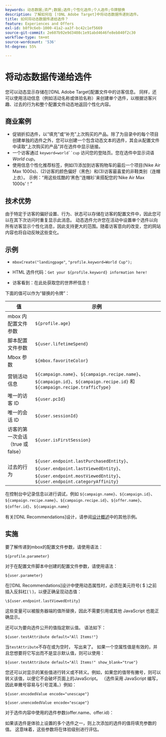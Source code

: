 ```yaml
---
keywords: 动态数据;资产;数据;选件;个性化选件;个人选件;令牌替换
description: 了解如何在 [!DNL Adobe Target]中将动态数据传递到选件。
title: 如何将动态数据传递给选件？
feature: Experiences and Offers
exl-id: b8f9c6eb-1000-41a2-aa3f-bc42c1ef5669
source-git-commit: 2e607b92e9d3408c1e91abd4646fe8eb840f2c30
workflow-type: tm+mt
source-wordcount: '536'
ht-degree: 55%

---
```


# 将动态数据传递给选件

您可以动态显示存储在[!DNL Adobe Target]配置文件中的访客信息。 同样，还可以使用活动信息（例如活动名称或体验名称）来创建单个选件，以根据访客兴趣、过去的行为和整个配置文件动态地返回个性化内容。

## 商业案例

* 促销折扣选件，以“填充”或“补充”上次购买的产品。除了为目录中的每个项目创建单独的选件之外，您可以创建一个包含动态文本的选件，其会从配置文件中读取“上次购买的产品”并在选件中显示链接。
* 一个访客通过 `keyword=world``cup` 访问您的登陆页。您在选件中显示词语 *World cup*。
* 使用信息个性化推荐标签，例如(1)添加到访客购物车的最后一个项目(Nike Air Max 1000s)、(2)访客的颜色偏好（黑色）和(3)访客最喜爱的非鞋类别（连帽上衣）。 示例：“用这些炫酷的‘黑色’‘连帽衫’来搭配您的‘Nike Air Max 1000s’！”

## 技术优势

由于特定于访客的偏好设置、行为、状态可以存储在访客的配置文件中，因此您可以在其下次访问时重复显示此消息。 动态选件允许您在活动中设置单个选件以向所有访客显示个性化消息，因此支持更大的范围。随着访客意向的改变，您的网站内容也将自动反映这些变化。

## 示例

* `mboxCreate("landingpage"`, `"profile.keyword=World Cup");`

* HTML 选件代码：`Get your ${profile.keyword} information here!`
* 访客看到：在此处获取您的世界杯信息！

下面的值可以作为“替换的令牌”：

| 值 | 示例 |
|--- |--- |
| mbox 内配置文件参数 | `${profile.age}` |
| 脚本配置文件参数 | `${user.lifetimeSpend}` |
| Mbox 参数 | `${mbox.favoriteColor}` |
| 营销活动信息 | `${campaign.name}`、`${campaign.recipe.name}`、`${campaign.id}`、`${campaign.recipe.id}` 和 `${campaign.recipe.trafficType}` |
| 唯一的访客 ID | `${user.pcId}` |
| 唯一的会话 ID | `${user.sessionId}` |
| 访客的第一次会话（true 或 false） | `${user.isFirstSession}` |
| 过去的行为 | `${user.endpoint.lastPurchasedEntity}`、`${user.endpoint.lastViewedEntity}`、`${user.endpoint.mostViewedEntity}`、`${user.endpoint.categoryAffinity}` |

在控制台中记录信息以进行调试，例如 `${campaign.name}`、`${campaign.id}`、`${campaign.recipe.name}`、`${campaign.recipe.id}`、`${offer.name}`、`${offer.id}`、`${campaign.name}`

有关[!DNL Recommendations]设计，请参阅[设计概述](/help/main/c-recommendations/c-design-overview/design-overview.md)中的其他示例。

## 实施

要了解传递到mbox的配置文件参数，请使用语法：

`${profile.parameter}`

对于在配置文件脚本中创建的配置文件参数，请使用语法：

`${user.parameter}`

在[!DNL Recommendations]设计中使用动态属性时，必须在美元符号( $ )之前插入反斜杠( \ )，以便正确呈现动态值：

`\${user.endpoint.lastViewedEntity}`

这些变量可以被服务器端的值所替换，因此不需要引用或其他 JavaScript 也能正确显示。

还可以为要向选件公开的值指定默认值。 语法如下：

`${user.testAttribute default="All Items!"}`

当`testAttribute`不存在或为空时， 写出来了。 如果一个空属性值是有效的，并且您想要将它写出而不是显示默认值，则可以使用：

`${user.testAttribute default="All Items!" show_blank="true"}`

您还可以对显示的某些值进行转义或不转义。例如，如果您的值带有撇号，则可以转义该值，以便它不会破坏页面上的JavaScript。 （选件采用 JavaScript 编写，因此单撇号容易与引号混淆。）例如：

`${user.encodedValue encode="unescape"}`

`${user.unencodedValue encode="escape"}`

对于选件内容中使用的选件参数(offer.name、offer.id)：

如果该选件是体验上设置的多个选件之一，则上次添加的选件的值将填充参数的值。 这意味着，这些参数将在体验级别进行评估。